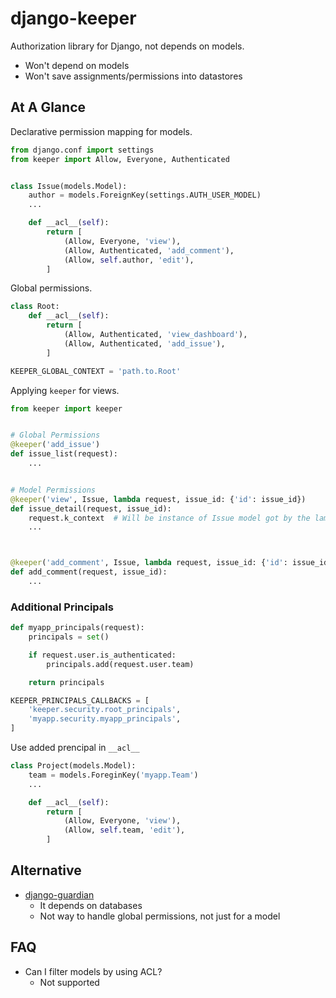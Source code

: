# django-keeper


Authorization library for Django, not depends on models.

* Won't depend on models
* Won't save assignments/permissions into datastores

## At A Glance

Declarative permission mapping for models.

```python
from django.conf import settings
from keeper import Allow, Everyone, Authenticated


class Issue(models.Model):
    author = models.ForeignKey(settings.AUTH_USER_MODEL)
    ...

    def __acl__(self):
        return [
            (Allow, Everyone, 'view'),
            (Allow, Authenticated, 'add_comment'),
            (Allow, self.author, 'edit'),
        ]

```

Global permissions.

```python
class Root:
    def __acl__(self):
        return [
            (Allow, Authenticated, 'view_dashboard'),
            (Allow, Authenticated, 'add_issue'),
        ]
```

```python
KEEPER_GLOBAL_CONTEXT = 'path.to.Root'
```

Applying `keeper` for views.

```python
from keeper import keeper


# Global Permissions
@keeper('add_issue')
def issue_list(request):
    ...


# Model Permissions
@keeper('view', Issue, lambda request, issue_id: {'id': issue_id})
def issue_detail(request, issue_id):
    request.k_context  # Will be instance of Issue model got by the lambda mapping.
    ...



@keeper('add_comment', Issue, lambda request, issue_id: {'id': issue_id})
def add_comment(request, issue_id):
    ...

```

### Additional Principals

```python
def myapp_principals(request):
    principals = set()

    if request.user.is_authenticated:
        principals.add(request.user.team)

    return principals

```

```python
KEEPER_PRINCIPALS_CALLBACKS = [
    'keeper.security.root_principals',
    'myapp.security.myapp_principals',
]
```

Use added prencipal in `__acl__`

```python
class Project(models.Model):
    team = models.ForeginKey('myapp.Team')
    ...

    def __acl__(self):
        return [
            (Allow, Everyone, 'view'),
            (Allow, self.team, 'edit'),
        ]

```

## Alternative

* [django-guardian](https://github.com/django-guardian/django-guardian)
    * It depends on databases
    * Not way to handle global permissions, not just for a model

## FAQ

* Can I filter models by using ACL?
    * Not supported
